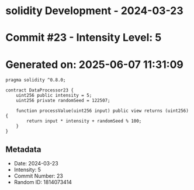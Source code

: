 ﻿# solidity Development - 2024-03-23
# Commit #23 - Intensity Level: 5
# Generated on: 2025-06-07 11:31:09
```solidity
pragma solidity ^0.8.0;

contract DataProcessor23 {
    uint256 public intensity = 5;
    uint256 private randomSeed = 122507;

    function processValue(uint256 input) public view returns (uint256) {
        return input * intensity + randomSeed % 100;
    }
}
```
## Metadata
- Date: 2024-03-23
- Intensity: 5
- Commit Number: 23
- Random ID: 1814073414
